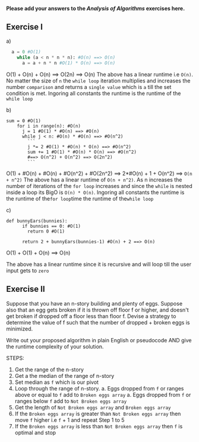 #### Please add your answers to the **_Analysis of Algorithms_** exercises here.

## Exercise I

a)

```python
  a = 0 #O(1)
    while (a < n * n * n): #O(n) ==> O(n)
      a = a + n * n #O(1) * O(n) ==> O(n)
```

O(1) + O(n) + O(n) ==> O(2n) ==> O(n)
The above has a linear runtime i.e `O(n)`.
No matter the size of `n` the `while loop` iteration multiplies and increases the number `comparison` and returns a `single value` which is `a` till the set condition is met.
Ingoring all constants the runtime is the runtime of the `while loop`

b)

````
sum = 0 #O(1)
    for i in range(n): #O(n)
      j = 1 #O(1) * #O(n) ==> #O(n)
      while j < n: #O(n) * #O(n) ==> #O(n^2)
        ```
        j *= 2 #O(1) * #O(n) * O(n) ==> #O(n^2)
        sum += 1 #O(1) * #O(n) * O(n) ==> #O(n^2)
        #==> O(n^2) + O(n^2) ==> O(2n^2)
        ```
````

O(1) + #O(n) + #O(n) + #O(n^2) + #O(2n^2) ==> 2*#O(n) + 1 + O(n^2) ==> `O(n + n^2)`
The above has a linear runtime of `O(n + n^2)`.
As n increases the number of iterations of the `for loop` increases and since the `while` is nested inside a loop its BigO is `O(n) * O(n)`. Ingoring all constants the runtime is the runtime of the`for loop`time the runtime of the`while loop`

c)

```
def bunnyEars(bunnies):
      if bunnies == 0: #O(1)
        return 0 #O(1)

      return 2 + bunnyEars(bunnies-1) #O(n) + 2 ==> O(n)
```

O(1) + O(1) + O(n) ==> O(n)

The above has a linear runtime since it is recursive and will loop till the user input gets to `zero`

## Exercise II

Suppose that you have an n-story building and plenty of eggs. Suppose also that an egg gets broken if it is thrown off floor f or higher, and doesn't get broken if dropped off a floor less than floor f. Devise a strategy to determine the value of f such that the number of dropped + broken eggs is minimized.

Write out your proposed algorithm in plain English or pseudocode AND give the runtime complexity of your solution.

STEPS:

1. Get the range of the n-story
2. Get a the median of the range of n-story
3. Set median as `f` which is our pivot
4. Loop through the range of n-story.
   a. Eggs dropped from `f` or ranges above or equal to `f` add to `Broken eggs array`
   a. Eggs dropped from `f` or ranges below `f` add to `Not Broken eggs array`
5. Get the length of `Not Broken eggs array` and `Broken eggs array`
6. If the `Broken eggs array` is greater than `Not Broken eggs array`
   then move `f` higher i.e `f` + 1 and repeat Step 1 to 5
7. If the `Broken eggs array` is less than `Not Broken eggs array`
   then `f` is optimal and stop
